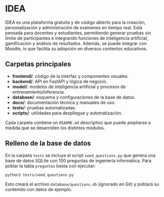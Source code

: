 # IDEA

IDEA es una plataforma gratuita y de código abierto para la creación, personalización y administración de exámenes en tiempo real. Está pensada para docentes y estudiantes, permitiendo generar pruebas sin límite de participantes e integrando funciones de inteligencia artificial, gamificación y análisis de resultados. Además, se puede integrar con Moodle, lo que facilita su adopción en diversos contextos educativos.

## Carpetas principales

- **frontend/**: código de la interfaz y componentes visuales.
- **backend/**: API en FastAPI y lógica de negocio.
- **model/**: modelos de inteligencia artificial y procesos de entrenamiento/inferencia.
- **database/**: esquema y configuraciones de la base de datos.
- **docs/**: documentación técnica y manuales de uso.
- **tests/**: pruebas automatizadas.
- **scripts/**: utilidades para despliegue y automatización.

Cada carpeta contiene un `README.md` descriptivo que puede ampliarse a medida que se desarrollen los distintos módulos.

## Relleno de la base de datos

En la carpeta `tests` se incluye el script `seed_questions.py` que genera una base
de datos SQLite con 100 preguntas de ingeniería informática. Para poblar la
tabla `preguntas` basta con ejecutar:

```bash
python3 tests/seed_questions.py
```

Esto creará el archivo `database/questions.db` (ignorado en Git) y
poblará su contenido con datos de ejemplo.

